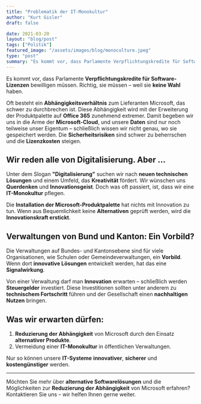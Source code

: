 ```yaml
---
title: "Problematik der IT-Monokultur"
author: "Kurt Gisler"
draft: false

date: 2021-03-20
layout: "blog/post"
tags: ["Politik"]
featured_image: "/assets/images/blog/monoculture.jpeg"
type: "post"
summary: "Es kommt vor, dass Parlamente Verpflichtungskredite für Software-Lizenzen bewilligen müssen. Richtig, sie müssen. Weil sie keine Wahl haben. Oft besteht zum Lieferanten Microsoft ein Abhängigkeitsverh..."
---
```



Es kommt vor, dass Parlamente **Verpflichtungskredite für Software-Lizenzen** bewilligen müssen. Richtig, sie müssen – weil sie **keine Wahl** haben.

Oft besteht ein **Abhängigkeitsverhältnis** zum Lieferanten Microsoft, das schwer zu durchbrechen ist. Diese Abhängigkeit wird mit der Erweiterung der Produktpalette auf **Office 365** zunehmend extremer. Damit begeben wir uns in die Arme der **Microsoft-Cloud**, und unsere **Daten** sind nur noch teilweise unser Eigentum – schließlich wissen wir nicht genau, wo sie gespeichert werden. Die **Sicherheitsrisiken** sind schwer zu beherrschen und die **Lizenzkosten** steigen.

## Wir reden alle von Digitalisierung. Aber ...

Unter dem Slogan **"Digitalisierung"** suchen wir nach **neuen technischen Lösungen** und einem Umfeld, das **Kreativität** fördert. Wir wünschen uns **Querdenken** und **Innovationsgeist**. Doch was oft passiert, ist, dass wir eine **IT-Monokultur** pflegen.

Die **Installation der Microsoft-Produktpalette** hat nichts mit Innovation zu tun. Wenn aus Bequemlichkeit keine **Alternativen** geprüft werden, wird die **Innovationskraft erstickt**.

## Verwaltungen von Bund und Kanton: Ein Vorbild?

Die Verwaltungen auf Bundes- und Kantonsebene sind für viele Organisationen, wie Schulen oder Gemeindeverwaltungen, ein **Vorbild**. Wenn dort **innovative Lösungen** entwickelt werden, hat das eine **Signalwirkung**.

Von einer Verwaltung darf man **Innovation** erwarten – schließlich werden **Steuergelder** investiert. Diese Investitionen sollten unter anderem zu **technischem Fortschritt** führen und der Gesellschaft einen **nachhaltigen Nutzen** bringen.

## Was wir erwarten dürfen:

1. **Reduzierung der Abhängigkeit** von Microsoft durch den Einsatz **alternativer Produkte**.
2. Vermeidung einer **IT-Monokultur** in öffentlichen Verwaltungen.

Nur so können unsere **IT-Systeme** **innovativer**, **sicherer** und **kostengünstiger** werden.

---

Möchten Sie mehr über **alternative Softwarelösungen** und die Möglichkeiten zur **Reduzierung der Abhängigkeit** von Microsoft erfahren? Kontaktieren Sie uns – wir helfen Ihnen gerne weiter.
